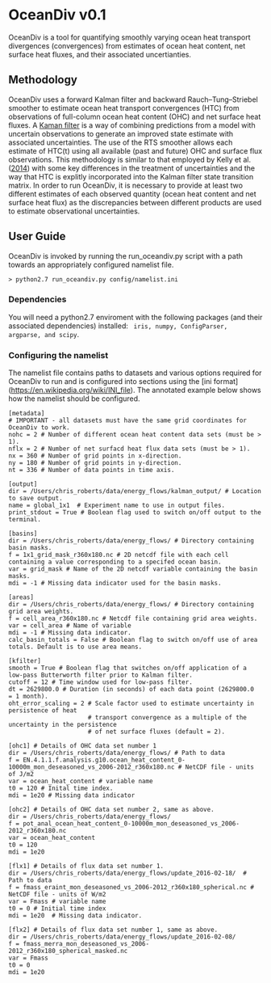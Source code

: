 # OceanDiv v0.1 

OceanDiv is a tool for quantifying smoothly varying ocean heat transport divergences (convergences) from estimates of ocean heat content, net surface heat fluxes, and their associated uncertianties. 

## Methodology
OceanDiv uses a forward Kalman filter and backward Rauch–Tung–Striebel smoother to estimate ocean heat transport convergences (HTC) from observations of full-column ocean heat content (OHC) and net surface heat fluxes. A [Kaman filter](https://en.wikipedia.org/wiki/Kalman_filter) is a way of combining predictions from a model with uncertain observations to generate an improved state estimate with associated uncertainties. The use of the RTS smoother allows each estimate of HTC(t) using all available (past and future) OHC and surface flux observations. This methodology is similar to that employed by Kelly et al. ([2014](http://journals.ametsoc.org/doi/abs/10.1175/JCLI-D-12-00131.1)) with some key differences in the treatment of uncertainties and the way that HTC is explitly incorporated into the Kalman filter state transition matrix. In order to run OceanDiv, it is necessary to provide at least two different estimates of each observed quantity (ocean heat content and net surface heat flux) as the discrepancies between different products are used to estimate observational uncertainties. 


## User Guide
OceanDiv is invoked by running the run_oceandiv.py script with a path towards an appropriately configured namelist file. 

``` > python2.7 run_oceandiv.py config/namelist.ini ```

### Dependencies
You will need a python2.7 enviroment with the following packages (and their associated dependencies) installed: ``` iris, numpy, ConfigParser, argparse, and scipy```.


### Configuring the namelist
The namelist file contains paths to datasets and various options required for OceanDiv to run and is configured into sections using the [ini format] (https://en.wikipedia.org/wiki/INI_file). The annotated example below shows how the namelist should be configured. 

```
[metadata]
# IMPORTANT - all datasets must have the same grid coordinates for OceanDiv to work. 
nohc = 2 # Number of different ocean heat content data sets (must be > 1).
nflx = 2 # Number of net surfacd heat flux data sets (must be > 1). 
nx = 360 # Number of grid points in x-direction. 
ny = 180 # Number of grid points in y-direction.
nt = 336 # Number of data points in time axis.  

[output]
dir = /Users/chris_roberts/data/energy_flows/kalman_output/ # Location to save output.
name = global_1x1  # Experiment name to use in output files.
print_stdout = True # Boolean flag used to switch on/off output to the terminal. 

[basins]
dir = /Users/chris_roberts/data/energy_flows/ # Directory containing basin masks. 
f = 1x1_grid_mask_r360x180.nc # 2D netcdf file with each cell containing a value corresponding to a specifed ocean basin. 
var = grid_mask # Name of the 2D netcdf variable containing the basin masks. 
mdi = -1 # Missing data indicator used for the basin masks.  

[areas]
dir = /Users/chris_roberts/data/energy_flows/ # Directory containing grid area weights.
f = cell_area_r360x180.nc # Netcdf file containing grid area weights.
var = cell_area # Name of variable
mdi = -1 # Missing data indicator. 
calc_basin_totals = False # Boolean flag to switch on/off use of area totals. Default is to use area means. 

[kfilter]
smooth = True # Boolean flag that switches on/off application of a low-pass Butterworth filter prior to Kalman filter.
cutoff = 12 # Time window used for low-pass filter. 
dt = 2629800.0 # Duration (in seconds) of each data point (2629800.0  = 1 month).  
oht_error_scaling = 2 # Scale factor used to estimate uncertainty in persistence of heat
                      # transport convergence as a multiple of the uncertainty in the persistence
                      # of net surface fluxes (default = 2). 

[ohc1] # Details of OHC data set number 1
dir = /Users/chris_roberts/data/energy_flows/ # Path to data
f = EN.4.1.1.f.analysis.g10.ocean_heat_content_0-10000m_mon_deseasoned_vs_2006-2012_r360x180.nc # NetCDF file - units of J/m2
var = ocean_heat_content # variable name
t0 = 120 # Inital time index. 
mdi = 1e20 # Missing data indicator

[ohc2] # Details of OHC data set number 2, same as above. 
dir = /Users/chris_roberts/data/energy_flows/
f = pot_anal_ocean_heat_content_0-10000m_mon_deseasoned_vs_2006-2012_r360x180.nc
var = ocean_heat_content
t0 = 120
mdi = 1e20

[flx1] # Details of flux data set number 1. 
dir = /Users/chris_roberts/data/energy_flows/update_2016-02-18/  # Path to data
f = fmass_eraint_mon_deseasoned_vs_2006-2012_r360x180_spherical.nc # NetCDF file - units of W/m2
var = Fmass # variable name
t0 = 0 # Initial time index
mdi = 1e20  # Missing data indicator. 

[flx2] # Details of flux data set number 1, same as above.
dir = /Users/chris_roberts/data/energy_flows/update_2016-02-08/
f = fmass_merra_mon_deseasoned_vs_2006-2012_r360x180_spherical_masked.nc
var = Fmass
t0 = 0
mdi = 1e20




